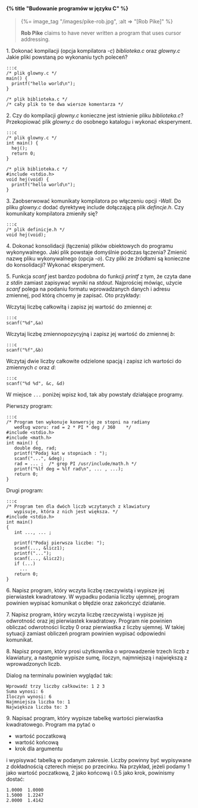 #### {% title "Budowanie programów w języku C" %}

<blockquote>
  {%= image_tag "/images/pike-rob.jpg", :alt => "[Rob Pike]" %}
  <p>
   <b>Rob Pike</b> claims to have never written a program
   that uses cursor addressing.
  </p>
</blockquote>

1\. Dokonać kompilacji (opcja kompilatora *-c*) *biblioteka.c* oraz
*glowny.c* Jakie pliki powstaną po wykonaniu tych poleceń?

    :::c
    /* plik glowny.c */
    main() {
      printf("hello world\n");
    }

    /* plik biblioteka.c */
    /* cały plik to te dwa wiersze komentarza */

2\. Czy do kompilacji *glowny.c* konieczne jest istnienie pliku
*biblioteka.c*? Przekopiować plik *glowny.c* do osobnego katalogu i
wykonać eksperyment.

    :::c
    /* plik glowny.c */
    int main() {
      hej();
      return 0;
    }

    /* plik biblioteka.c */
    #include <stdio.h>
    void hej(void) {
      printf("hello world\n");
    }

3\. Zaobserwować komunikaty kompilatora po włączeniu opcji *-Wall*.  Do
pliku *glowny.c* dodać dyrektywę include dołączającą plik *defincje.h*.
Czy komunikaty kompilatora zmieniły się?

    :::c
    /* plik definicje.h */
    void hej(void);

4\. Dokonać konsolidacji (łączenia) plików obiektowych do programu
wykonywalnego. Jaki plik powstaje domyślnie podczas łączenia? Zmienić
nazwę pliku wykonywalnego (opcja *-o*). Czy pliki ze źródłami są
konieczne do konsolidacji? Wykonać eksperyment.

5\. Funkcja *scanf* jest bardzo podobna do
funkcji *printf* z tym, że czyta dane z *stdin*
zamiast zapisywać wyniki na *stdout*. Najprościej mówiąc, użycie
*scanf* polega na podaniu formatu wprowadzanych danych i adresu
zmiennej, pod którą chcemy je zapisać. Oto przykłady:

Wczytaj liczbę całkowitą i zapisz jej wartość do zmiennej *a*:

    :::c
    scanf("%d",&a)

Wczytaj liczbę zmiennopozycyjną i zapisz jej wartość do zmiennej *b*:

    :::c
    scanf("%f",&b)

Wczytaj dwie liczby całkowite odzielone spacją i zapisz ich wartości
do zmiennych *c* oraz *d*:

    :::c
    scanf("%d %d", &c, &d)

W miejsce `...` poniżej wpisz kod, tak aby powstały działające programy.

Pierwszy program:

    :::c
    /* Program ten wykonuje konwersję ze stopni na radiany
       według wzoru: rad = 2 * PI * deg / 360    */
    #include <stdio.h>
    #include <math.h>
    int main() {
       double deg, rad;
       printf("Podaj kat w stopniach : ");
       scanf("...", &deg);
       rad = ... ;  /* grep PI /usr/include/math.h */
       printf("%lf deg = %lf rad\n", ... , ...);
       return 0;
    }

Drugi program:

    :::c
    /* Program ten dla dwóch liczb wczytanych z klawiatury
       wypisuje, która z nich jest większa. */
    #include <stdio.h>
    int main()
    {
       int ..., ... ;

       printf("Podaj pierwsza liczbe: ");
       scanf(..., &licz1);
       printf("...");
       scanf(..., &licz2);
       if (...)
         ...
       return 0;
    }

6\. Napisz program, który wczyta liczbę rzeczywistą i
wypisze jej pierwiastek kwadratowy. W wypadku podania liczby
ujemnej, program powinien wypisać komunikat o błędzie oraz
zakończyć działanie.

7\. Napisz program, który wczyta liczbę rzeczywistą i
wypisze jej odwrotność oraz jej pierwiastek kwadratowy.
Program nie powinien obliczać odwrotności liczby 0
oraz pierwiastka z liczby ujemnej. W takiej
sytuacji zamiast obliczeń program powinien wypisać
odpowiedni komunikat.

8\. Napisz program, który prosi użytkownika
o wprowadzenie trzech liczb z klawiatury, a następnie
wypisze sumę, iloczyn, najmniejszą i największą z
wprowadzonych liczb.

Dialog na terminalu powinien wyglądać tak:

    Wprowadź trzy liczby całkowite: 1 2 3
    Suma wynosi: 6
    Iloczyn wynosi: 6
    Najmniejsza liczba to: 1
    Największa liczba to: 3

9\. Napisać program, który wypisze tabelkę wartości pierwiastka
kwadratowego. Program ma pytać o

* wartość poczatkową
* wartość końcową
* krok dla argumentu

i wypisywać tabelką w podanym zakresie.
Liczby powinny być wypisywane z dokładnością czterech miejsc po
przecinku.
Na przykład, jeżeli podamy 1 jako
wartość poczatkową, 2 jako końcową i 0.5 jako krok,
powinismy dostać:

    1.0000  1.0000
    1.5000  1.2247
    2.0000  1.4142
